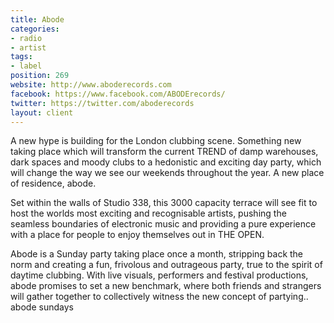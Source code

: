 ```yaml
---
title: Abode
categories:
- radio
- artist
tags:
- label
position: 269
website: http://www.aboderecords.com
facebook: https://www.facebook.com/ABODErecords/
twitter: https://twitter.com/aboderecords
layout: client
---
```


A new hype is building for the London clubbing scene. Something new taking place which will transform the current TREND of damp warehouses, dark spaces and moody clubs to a hedonistic and exciting day party, which will change the way we see our weekends throughout the year. A new place of residence, abode.

Set within the walls of Studio 338, this 3000 capacity terrace will see fit to host the worlds most exciting and recognisable artists, pushing the seamless boundaries of electronic music and providing a pure experience with a place for people to enjoy themselves out in THE OPEN.

Abode is a Sunday party taking place once a month, stripping back the norm and creating a fun, frivolous and outrageous party, true to the spirit of daytime clubbing. With live visuals, performers and festival productions, abode promises to set a new benchmark, where both friends and strangers will gather together to collectively witness the new concept of partying.. abode sundays